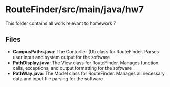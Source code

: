 # RouteFinder/src/main/java/hw7

This folder contains all work relevant to homework 7

## Files
- **CampusPaths.java**: The Contorller (UI) class for RouteFinder. Parses user input and system output for the software
- **PathDisplay.java**: The View class for RouteFinder. Manages function calls, exceptions, and output formatting for the software
- **PathWay.java**: The Model class for RouteFinder. Manages all necessary data and input file parsing for the software
